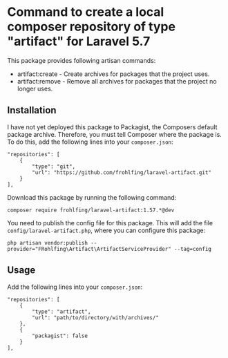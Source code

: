# Command to create a local composer repository of type "artifact" for Laravel 5.7

This package provides following artisan commands:

- artifact:create - Create archives for packages that the project uses.
- artifact:remove - Remove all archives for packages that the project no longer uses.

## Installation
    
I have not yet deployed this package to Packagist, the Composers default package archive. Therefore, you must tell 
Composer where the package is. To do this, add the following lines into your `composer.json`:

    "repositories": [
        {
            "type": "git",
            "url": "https://github.com/frohlfing/laravel-artifact.git"
        }
    ],

Download this package by running the following command:

    composer require frohlfing/laravel-artifact:1.57.*@dev
    
You need to publish the config file for this package. This will add the file `config/laravel-artifact.php`, where you 
can configure this package:

    php artisan vendor:publish --provider="FRohlfing\Artifact\ArtifactServiceProvider" --tag=config
    
## Usage

Add the following lines into your `composer.json`:

    "repositories": [
        {
            "type": "artifact",
            "url": "path/to/directory/with/archives/"
        }, 
        {
            "packagist": false
        }
    ],      